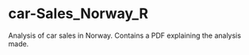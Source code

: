# car-Sales_Norway_R
  Analysis of car sales in Norway. Contains a PDF explaining the analysis made.
